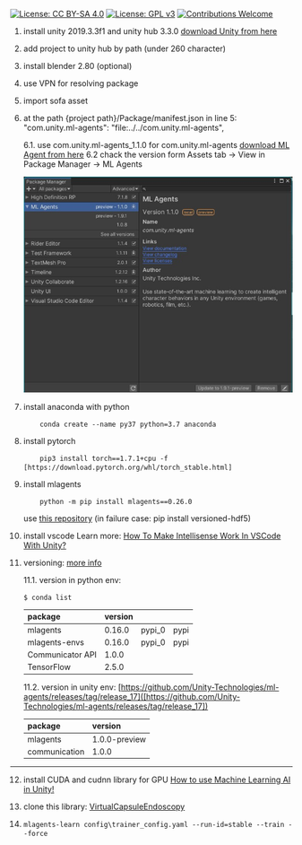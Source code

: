 [![License: CC BY-SA 4.0](https://img.shields.io/badge/License-CC_BY--SA_4.0-lightgrey.svg)](https://creativecommons.org/licenses/by-sa/4.0/)
[![License: GPL v3](https://img.shields.io/badge/License-GPLv3-blue.svg)](https://www.gnu.org/licenses/gpl-3.0)
[![Contributions Welcome](https://img.shields.io/badge/contributions-welcome-brightgreen.svg)](http://makeapullrequest.com)

1. install unity 2019.3.3f1 and unity hub 3.3.0
[download Unity from here](https://jetamooz.com/courses/unity-pro-2019/)

2. add project to unity hub by path (under 260 character)

3. install blender 2.80 (optional)

4. use VPN for resolving package
  
5. import sofa asset

6. at the path {project path}/Package/manifest.json
in line 5:
"com.unity.ml-agents": "file:../../com.unity.ml-agents",

    6.1. use com.unity.ml-agents_1.1.0  for com.unity.ml-agents
    [download ML Agent from here](https://github.com/Unity-Technologies/ml-agents/tree/com.unity.ml-agents_1.1.0)
    6.2 chack the version form Assets tab -> View in Package Manager -> ML Agents

    ![Package Manager](docs/package-manager-ml-agent.jpg)

7. install anaconda with python
    ```{r, engine='bash', count_lines}
    	conda create --name py37 python=3.7 anaconda 
    ```

8. install pytorch
    ```{r, engine='bash', count_lines}
        pip3 install torch==1.7.1+cpu -f [https://download.pytorch.org/whl/torch_stable.html]
    ```

9. install mlagents
    ```{r, engine='bash', count_lines}
        python -m pip install mlagents==0.26.0
    ```
    use [this repository](https://github.com/Unity-Technologies/ml-agents/tree/main/ml-agents)
    (in failure case: pip install versioned-hdf5)

10. install vscode
Learn more: [How To Make Intellisense Work In VSCode With Unity?](https://www.youtube.com/watch?v=btga03_gGfw)

11. versioning:
[more info](https://www.youtube.com/playlist?list=PL8fePt58xRPY1-pkhMPus3GlUGXNdqMH5)

    11.1. version in python env:
    ```{r, engine='bash', count_lines}
    $ conda list
    ```
    | package          | version |        |      |
    |------------------|---------|--------|------|
    | mlagents         | 0.16.0  | pypi_0 | pypi |
    | mlagents-envs    | 0.16.0  | pypi_0 | pypi |
    | Communicator API | 1.0.0   |        |      |
    | TensorFlow       | 2.5.0   |        |      |

    11.2. version in unity env:
    [https://github.com/Unity-Technologies/ml-agents/releases/tag/release_17]([https://github.com/Unity-Technologies/ml-agents/releases/tag/release_17])

    | package          | version |
    |------------------|---------|
    | mlagents         | 1.0.0-preview  |
    | communication    |1.0.0  | pypi_0 |

-----------------

12. install CUDA and cudnn library for GPU
[How to use Machine Learning AI in Unity!](https://www.youtube.com/watch?v=zPFU30tbyKs)


13. clone this library:
[VirtualCapsuleEndoscopy](https://github.com/CapsuleEndoscope/VirtualCapsuleEndoscopy)

14.
    ```{r, engine='bash', count_lines}
    mlagents-learn config\trainer_config.yaml --run-id=stable --train --force
    ```
